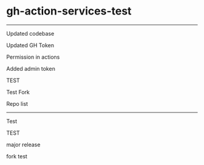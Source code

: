 # gh-action-services-test

---

Updated codebase

Updated GH Token

Permission in actions

Added admin token


TEST

Test Fork

Repo list

---








Test

TEST

major release

fork test
